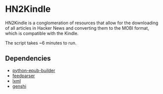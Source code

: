 # HN2Kindle

HN2Kindle is a conglomeration of resources that allow for the downloading of all articles in Hacker News and converting them to the MOBI format, which is compatible with the Kindle.

The script takes ~6 minutes to run.

## Dependencies
<ul>
<li><a href='http://code.google.com/p/python-epub-builder/'>python-epub-builder</a></li>
<li><a href='http://code.google.com/p/feedparser/'>feedparser</a></li>
<li><a href='http://lxml.de'>lxml</a></li>
<li><a href='http://genshi.edgewall.org/'>genshi</a></li>
</ul>
